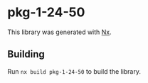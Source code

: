 # pkg-1-24-50

This library was generated with [Nx](https://nx.dev).

## Building

Run `nx build pkg-1-24-50` to build the library.
